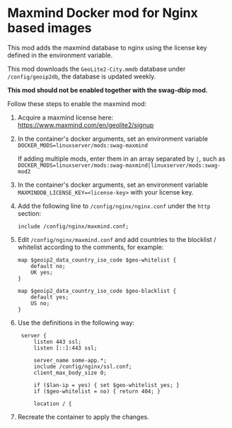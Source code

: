 # Maxmind Docker mod for Nginx based images

This mod adds the maxmind database to nginx using the license key defined in the environment variable.

This mod downloads the `GeoLite2-City.mmdb` database under `/config/geoip2db`, the database is updated weekly.

**This mod should not be enabled together with the swag-dbip mod.**

Follow these steps to enable the maxmind mod:

1. Acquire a maxmind license here: https://www.maxmind.com/en/geolite2/signup
2. In the container's docker arguments, set an environment variable `DOCKER_MODS=linuxserver/mods:swag-maxmind`
   
   If adding multiple mods, enter them in an array separated by `|`, such as `DOCKER_MODS=linuxserver/mods:swag-maxmind|linuxserver/mods:swag-mod2`
3. In the container's docker arguments, set an environment variable `MAXMINDDB_LICENSE_KEY=<license-key>` with your license key.
4. Add the following line to `/config/nginx/nginx.conf` under the `http` section:
   
   ```nginx
   include /config/nginx/maxmind.conf;
   ```
5. Edit `/config/nginx/maxmind.conf` and add countries to the blocklist / whitelist according to the comments, for example:
   
    ```nginx
    map $geoip2_data_country_iso_code $geo-whitelist {
        default no;
        UK yes;
    }

    map $geoip2_data_country_iso_code $geo-blacklist {
        default yes;
        US no;
    }
    ```
6. Use the definitions in the following way:
   ```nginx
    server {
        listen 443 ssl;
        listen [::]:443 ssl;

        server_name some-app.*;
        include /config/nginx/ssl.conf;
        client_max_body_size 0;

        if ($lan-ip = yes) { set $geo-whitelist yes; }
        if ($geo-whitelist = no) { return 404; }

        location / {
    ```
7. Recreate the container to apply the changes.
